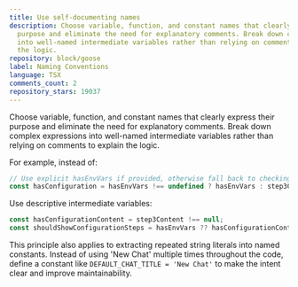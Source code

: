 ```yaml
---
title: Use self-documenting names
description: Choose variable, function, and constant names that clearly express their
  purpose and eliminate the need for explanatory comments. Break down complex expressions
  into well-named intermediate variables rather than relying on comments to explain
  the logic.
repository: block/goose
label: Naming Conventions
language: TSX
comments_count: 2
repository_stars: 19037
---
```


Choose variable, function, and constant names that clearly express their purpose and eliminate the need for explanatory comments. Break down complex expressions into well-named intermediate variables rather than relying on comments to explain the logic.

For example, instead of:
```typescript
// Use explicit hasEnvVars if provided, otherwise fall back to checking step3Content
const hasConfiguration = hasEnvVars !== undefined ? hasEnvVars : step3Content !== null;
```

Use descriptive intermediate variables:
```typescript
const hasConfigurationContent = step3Content !== null;
const shouldShowConfigurationSteps = hasEnvVars ?? hasConfigurationContent;
```

This principle also applies to extracting repeated string literals into named constants. Instead of using 'New Chat' multiple times throughout the code, define a constant like `DEFAULT_CHAT_TITLE = 'New Chat'` to make the intent clear and improve maintainability.